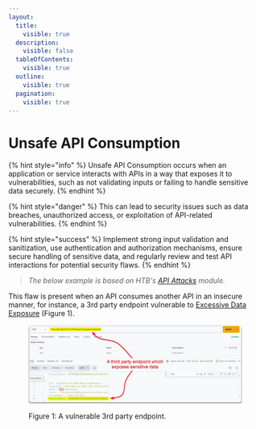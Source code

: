 ```yaml
---
layout:
  title:
    visible: true
  description:
    visible: false
  tableOfContents:
    visible: true
  outline:
    visible: true
  pagination:
    visible: true
---
```


# Unsafe API Consumption

{% hint style="info" %}
Unsafe API Consumption occurs when an application or service interacts with APIs in a way that exposes it to vulnerabilities, such as not validating inputs or failing to handle sensitive data securely.
{% endhint %}

{% hint style="danger" %}
This can lead to security issues such as data breaches, unauthorized access, or exploitation of API-related vulnerabilities.
{% endhint %}

{% hint style="success" %}
Implement strong input validation and sanitization, use authentication and authorization mechanisms, ensure secure handling of sensitive data, and regularly review and test API interactions for potential security flaws.
{% endhint %}

> _The below example is based on HTB's_ [_API Attacks_](https://academy.hackthebox.com/course/preview/api-attacks) _module._

This flaw is present when an API consumes another API in an insecure manner, for instance, a 3rd party endpoint vulnerable to [Excessive Data Exposure](excessive-data-exposure.md) (Figure 1).

<figure><img src="../../../../.gitbook/assets/unsafe_api_consumption.png" alt=""><figcaption><p>Figure 1: A vulnerable 3rd party endpoint.</p></figcaption></figure>
